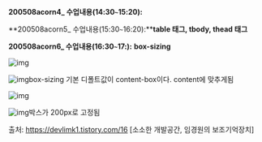 **200508acorn4_ 수업내용(14:30`~`15:20):**

**200508acorn5_ 수업내용(15:30`~`16:20):****table 태그, tbody, thead 태그**

**200508acorn6_ 수업내용(16:30`~`17:):** **box-sizing**



![img](https://k.kakaocdn.net/dn/shcKK/btqD0MXmic2/KeP9L2CK5KK2KMIyPIK8mk/img.png)

![img](https://k.kakaocdn.net/dn/ILEz6/btqD0hXCaWE/ENPLJQ4pkMC8IPxFRCWS10/img.png)box-sizing 기본 디폴트값이 content-box이다. content에 맞추게됨

![img](https://k.kakaocdn.net/dn/B7NDh/btqD0hDeWCj/IOkXKw1GhkknHH9YOmynWk/img.png)

![img](https://k.kakaocdn.net/dn/bTVct5/btqD0jgNk8H/zssZ5Eh4Ym6393GSA39gJK/img.png)박스가 200px로 고정됨



출처: https://devlimk1.tistory.com/16 [소소한 개발공간, 임경원의 보조기억장치]